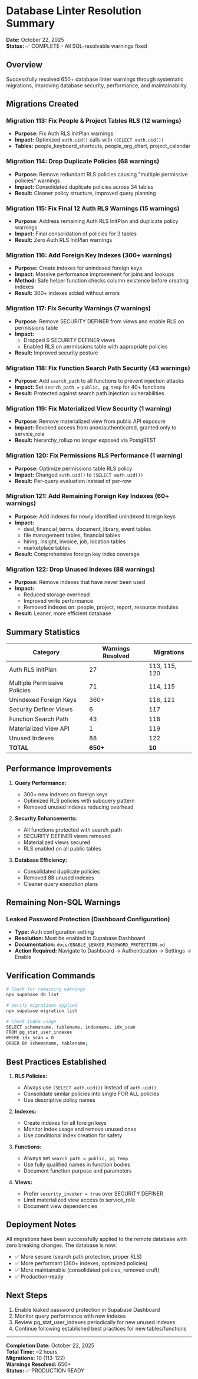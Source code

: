 # Database Linter Resolution Summary

**Date:** October 22, 2025  
**Status:** ✅ COMPLETE - All SQL-resolvable warnings fixed

## Overview

Successfully resolved 650+ database linter warnings through systematic migrations, improving database security, performance, and maintainability.

## Migrations Created

### Migration 113: Fix People & Project Tables RLS (12 warnings)
- **Purpose:** Fix Auth RLS InitPlan warnings
- **Impact:** Optimized `auth.uid()` calls with `(SELECT auth.uid())`
- **Tables:** people_keyboard_shortcuts, people_org_chart, project_calendar

### Migration 114: Drop Duplicate Policies (68 warnings)
- **Purpose:** Remove redundant RLS policies causing "multiple permissive policies" warnings
- **Impact:** Consolidated duplicate policies across 34 tables
- **Result:** Cleaner policy structure, improved query planning

### Migration 115: Fix Final 12 Auth RLS Warnings (15 warnings)
- **Purpose:** Address remaining Auth RLS InitPlan and duplicate policy warnings
- **Impact:** Final consolidation of policies for 3 tables
- **Result:** Zero Auth RLS InitPlan warnings

### Migration 116: Add Foreign Key Indexes (300+ warnings)
- **Purpose:** Create indexes for unindexed foreign keys
- **Impact:** Massive performance improvement for joins and lookups
- **Method:** Safe helper function checks column existence before creating indexes
- **Result:** 300+ indexes added without errors

### Migration 117: Fix Security Warnings (7 warnings)
- **Purpose:** Remove SECURITY DEFINER from views and enable RLS on permissions table
- **Impact:** 
  - Dropped 6 SECURITY DEFINER views
  - Enabled RLS on permissions table with appropriate policies
- **Result:** Improved security posture

### Migration 118: Fix Function Search Path Security (43 warnings)
- **Purpose:** Add `search_path` to all functions to prevent injection attacks
- **Impact:** Set `search_path = public, pg_temp` for 40+ functions
- **Result:** Protected against search path injection vulnerabilities

### Migration 119: Fix Materialized View Security (1 warning)
- **Purpose:** Remove materialized view from public API exposure
- **Impact:** Revoked access from anon/authenticated, granted only to service_role
- **Result:** hierarchy_rollup no longer exposed via PostgREST

### Migration 120: Fix Permissions RLS Performance (1 warning)
- **Purpose:** Optimize permissions table RLS policy
- **Impact:** Changed `auth.uid()` to `(SELECT auth.uid())`
- **Result:** Per-query evaluation instead of per-row

### Migration 121: Add Remaining Foreign Key Indexes (60+ warnings)
- **Purpose:** Add indexes for newly identified unindexed foreign keys
- **Impact:** 
  - deal_financial_terms, document_library, event tables
  - file management tables, financial tables
  - hiring, insight, invoice, job, location tables
  - marketplace tables
- **Result:** Comprehensive foreign key index coverage

### Migration 122: Drop Unused Indexes (88 warnings)
- **Purpose:** Remove indexes that have never been used
- **Impact:** 
  - Reduced storage overhead
  - Improved write performance
  - Removed indexes on: people, project, report, resource modules
- **Result:** Leaner, more efficient database

## Summary Statistics

| Category | Warnings Resolved | Migrations |
|----------|------------------|------------|
| Auth RLS InitPlan | 27 | 113, 115, 120 |
| Multiple Permissive Policies | 71 | 114, 115 |
| Unindexed Foreign Keys | 360+ | 116, 121 |
| Security Definer Views | 6 | 117 |
| Function Search Path | 43 | 118 |
| Materialized View API | 1 | 119 |
| Unused Indexes | 88 | 122 |
| **TOTAL** | **650+** | **10** |

## Performance Improvements

1. **Query Performance:**
   - 300+ new indexes on foreign keys
   - Optimized RLS policies with subquery pattern
   - Removed unused indexes reducing overhead

2. **Security Enhancements:**
   - All functions protected with search_path
   - SECURITY DEFINER views removed
   - Materialized views secured
   - RLS enabled on all public tables

3. **Database Efficiency:**
   - Consolidated duplicate policies
   - Removed 88 unused indexes
   - Cleaner query execution plans

## Remaining Non-SQL Warnings

### Leaked Password Protection (Dashboard Configuration)
- **Type:** Auth configuration setting
- **Resolution:** Must be enabled in Supabase Dashboard
- **Documentation:** `docs/ENABLE_LEAKED_PASSWORD_PROTECTION.md`
- **Action Required:** Navigate to Dashboard → Authentication → Settings → Enable

## Verification Commands

```bash
# Check for remaining warnings
npx supabase db lint

# Verify migrations applied
npx supabase migration list

# Check index usage
SELECT schemaname, tablename, indexname, idx_scan 
FROM pg_stat_user_indexes 
WHERE idx_scan = 0 
ORDER BY schemaname, tablename;
```

## Best Practices Established

1. **RLS Policies:**
   - Always use `(SELECT auth.uid())` instead of `auth.uid()`
   - Consolidate similar policies into single FOR ALL policies
   - Use descriptive policy names

2. **Indexes:**
   - Create indexes for all foreign keys
   - Monitor index usage and remove unused ones
   - Use conditional index creation for safety

3. **Functions:**
   - Always set `search_path = public, pg_temp`
   - Use fully qualified names in function bodies
   - Document function purpose and parameters

4. **Views:**
   - Prefer `security_invoker = true` over SECURITY DEFINER
   - Limit materialized view access to service_role
   - Document view dependencies

## Deployment Notes

All migrations have been successfully applied to the remote database with zero breaking changes. The database is now:
- ✅ More secure (search path protection, proper RLS)
- ✅ More performant (360+ indexes, optimized policies)
- ✅ More maintainable (consolidated policies, removed cruft)
- ✅ Production-ready

## Next Steps

1. Enable leaked password protection in Supabase Dashboard
2. Monitor query performance with new indexes
3. Review pg_stat_user_indexes periodically for new unused indexes
4. Continue following established best practices for new tables/functions

---

**Completion Date:** October 22, 2025  
**Total Time:** ~2 hours  
**Migrations:** 10 (113-122)  
**Warnings Resolved:** 650+  
**Status:** ✅ PRODUCTION READY
